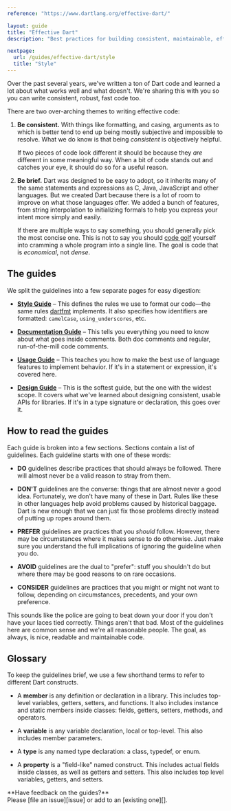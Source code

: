 ```yaml
---
reference: "https://www.dartlang.org/effective-dart/"

layout: guide
title: "Effective Dart"
description: "Best practices for building consistent, maintainable, efficient Dart libraries."

nextpage:
  url: /guides/effective-dart/style
  title: "Style"
---
```


Over the past several years, we've written a ton of Dart code and learned a lot
about what works well and what doesn't. We're sharing this with you so you can
write consistent, robust, fast code too.

There are two over-arching themes to writing effective code:

 1. **Be consistent.** With things like formatting, and casing, arguments as to
    which is better tend to end up being mostly subjective and impossible to
    resolve. What we do know is that being *consistent* is objectively helpful.

    If two pieces of code look different it should be because they *are*
    different in some meaningful way. When a bit of code stands out and catches
    your eye, it should do so for a useful reason.

 2. **Be brief.** Dart was designed to be easy to adopt, so it inherits many of
    the same statements and expressions as C, Java, JavaScript and other
    languages. But we created Dart because there is a lot of room to improve on
    what those languages offer. We added a bunch of features, from string
    interpolation to initializing formals to help you express your intent more
    simply and easily.

    If there are multiple ways to say something, you should generally pick the
    most concise one. This is not to say you should [code golf][] yourself into
    cramming a whole program into a single line. The goal is code that is
    *economical*, not *dense*.

[code golf]: https://en.wikipedia.org/wiki/Code_golf

## The guides

We split the guidelines into a few separate pages for easy digestion:

  * **[Style Guide][]** &ndash; This defines the rules we use to format our
    code&mdash;the same rules [dartfmt] implements. It also specifies how
    identifiers are formatted: `camelCase`, `using_underscores`, etc.

  * **[Documentation Guide][]** &ndash; This tells you everything you need to
    know about what goes inside comments. Both doc comments and regular,
    run-of-the-mill code comments.

  * **[Usage Guide][]** &ndash; This teaches you how to make the best use of
    language features to implement behavior. If it's in a statement or
    expression, it's covered here.

  * **[Design Guide][]** &ndash; This is the softest guide, but the one
    with the widest scope. It covers what we've learned about designing
    consistent, usable APIs for libraries. If it's in a type signature or
    declaration, this goes over it.

[dartfmt]: https://github.com/dart-lang/dart_style#readme
[style guide]: /guides/effective-dart/style
[documentation guide]: /guides/effective-dart/documentation
[usage guide]: /guides/effective-dart/usage
[design guide]: /guides/effective-dart/design

## How to read the guides

Each guide is broken into a few sections. Sections contain a list of guidelines.
Each guideline starts with one of these words:

* **DO** guidelines describe practices that should always be followed. There
will almost never be a valid reason to stray from them.

* **DON'T** guidelines are the converse: things that are almost never a good
idea. Fortunately, we don't have many of these in Dart. Rules like these in
other languages help avoid problems caused by historical baggage. Dart is
new enough that we can just fix those problems directly instead of putting
up ropes around them.

* **PREFER** guidelines are practices that you *should* follow. However, there
may be circumstances where it makes sense to do otherwise. Just make sure
you understand the full implications of ignoring the guideline when you
do.

* **AVOID** guidelines are the dual to "prefer": stuff you shouldn't do but
where there may be good reasons to on rare occasions.

* **CONSIDER** guidelines are practices that you might or might not want to
follow, depending on circumstances, precedents, and your own preference.

This sounds like the police are going to beat down your door if you don't have
your laces tied correctly. Things aren't that bad. Most of the guidelines here
are common sense and we're all reasonable people. The goal, as always, is nice,
readable and maintainable code.

## Glossary

To keep the guidelines brief, we use a few shorthand terms to refer to different
Dart constructs.

* A **member** is any definition or declaration in a library. This includes
  top-level variables, getters, setters, and functions. It also includes
  instance and static members inside classes: fields, getters, setters, methods,
  and operators.

* A **variable** is any variable declaration, local or top-level. This also
  includes member parameters.

* A **type** is any named type declaration: a class, typedef, or enum.

* A **property** is a "field-like" named construct. This includes actual fields
  inside classes, as well as getters and setters. This also includes top level
  variables, getters, and setters.

<aside class="alert alert-info" markdown="1">
  **Have feedback on the guides?** <br>
  Please [file an issue][issue] or add to an [existing one][].

  [issue]: https://github.com/dart-lang/www.dartlang.org/issues/new
  [existing one]: https://github.com/dart-lang/www.dartlang.org/issues?q=is%3Aopen+is%3Aissue+label%3AEffectiveDart
</aside>
